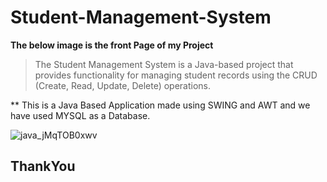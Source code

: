 # Student-Management-System

**The below image is the front Page of my Project**
> The Student Management System is a Java-based project that provides functionality for managing student records using the CRUD (Create, Read, Update, Delete) operations.

** This is a Java Based Application made using SWING and AWT and we have used MYSQL as a Database.

![java_jMqTOB0xwv](https://github.com/ajay980p/Student-Management-System/assets/75460286/5e6ef762-43d1-4ef3-a909-5ab585ff0460)

## ThankYou
